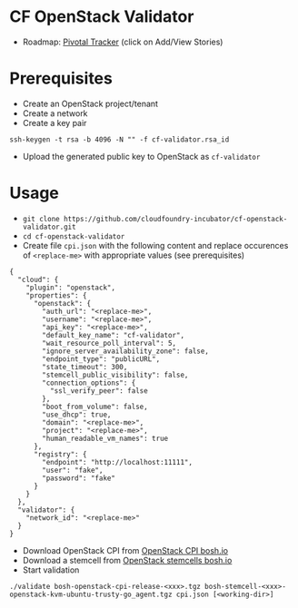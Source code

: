 # CF OpenStack Validator

* Roadmap: [Pivotal Tracker](https://www.pivotaltracker.com/epic/show/2156200) (click on Add/View Stories)

# Prerequisites

* Create an OpenStack project/tenant
* Create a network
* Create a key pair
```
ssh-keygen -t rsa -b 4096 -N "" -f cf-validator.rsa_id
```
* Upload the generated public key to OpenStack as `cf-validator`

# Usage

* `git clone https://github.com/cloudfoundry-incubator/cf-openstack-validator.git`
* `cd cf-openstack-validator`
* Create file `cpi.json` with the following content and replace occurences of `<replace-me>` with appropriate values (see prerequisites)
```
{
  "cloud": {
    "plugin": "openstack",
    "properties": {
      "openstack": {
        "auth_url": "<replace-me>",
        "username": "<replace-me>",
        "api_key": "<replace-me>",
        "default_key_name": "cf-validator",
        "wait_resource_poll_interval": 5,
        "ignore_server_availability_zone": false,
        "endpoint_type": "publicURL",
        "state_timeout": 300,
        "stemcell_public_visibility": false,
        "connection_options": {
          "ssl_verify_peer": false
        },
        "boot_from_volume": false,
        "use_dhcp": true,
        "domain": "<replace-me>",
        "project": "<replace-me>",
        "human_readable_vm_names": true
      },
      "registry": {
        "endpoint": "http://localhost:11111",
        "user": "fake",
        "password": "fake"
      }
    }
  },
  "validator": {
    "network_id": "<replace-me>"
  }
}
```
* Download OpenStack CPI from [OpenStack CPI bosh.io](http://bosh.io/releases/github.com/cloudfoundry-incubator/bosh-openstack-cpi-release?all=1)
* Download a stemcell from [OpenStack stemcells bosh.io](http://bosh.io/stemcells/bosh-openstack-kvm-ubuntu-trusty-go_agent)
* Start validation 
```
./validate bosh-openstack-cpi-release-<xxx>.tgz bosh-stemcell-<xxx>-openstack-kvm-ubuntu-trusty-go_agent.tgz cpi.json [<working-dir>]
```
